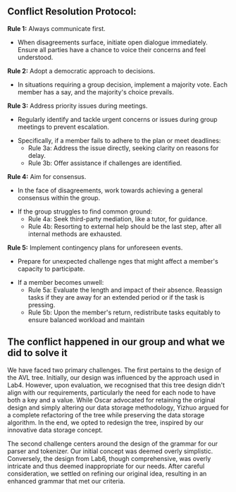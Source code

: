 ## Conflict Resolution Protocol:

**Rule 1:** Always communicate first.

- When disagreements surface, initiate open dialogue immediately. Ensure all parties have a chance to voice their concerns and feel understood.

**Rule 2:** Adopt a democratic approach to decisions.

- In situations requiring a group decision, implement a majority vote. Each member has a say, and the majority's choice prevails.

**Rule 3:** Address priority issues during meetings.

- Regularly identify and tackle urgent concerns or issues during group meetings to prevent escalation.

* Specifically, if a member fails to adhere to the plan or meet deadlines:
  - Rule 3a: Address the issue directly, seeking clarity on reasons for delay.
  - Rule 3b: Offer assistance if challenges are identified.

**Rule 4:** Aim for consensus.

- In the face of disagreements, work towards achieving a general consensus within the group.

* If the group struggles to find common ground:
  - Rule 4a: Seek third-party mediation, like a tutor, for guidance.
  - Rule 4b: Resorting to external help should be the last step, after all internal methods are exhausted.

**Rule 5:** Implement contingency plans for unforeseen events.

- Prepare for unexpected challenge
nges that might affect a member's capacity to participate.

* If a member becomes unwell:
  - Rule 5a: Evaluate the length and impact of their absence. Reassign tasks if they are away for an extended period or if the task is pressing.
  - Rule 5b: Upon the member's return, redistribute tasks equitably to ensure balanced workload and maintain



## The conflict happened in our group and what we did to solve it

We have faced two primary challenges. The first pertains to the design of the AVL tree. Initially, our design was influenced by the approach used in Lab4. However, upon evaluation, we recognised that this tree design didn't align with our requirements, particularly the need for each node to have both a key and a value. While Oscar advocated for retaining the original design and simply altering our data storage methodology, Yizhuo argued for a complete refactoring of the tree while preserving the data storage algorithm. In the end, we opted to redesign the tree, inspired by our innovative data storage concept.

The second challenge centers around the design of the grammar for our parser and tokenizer. Our initial concept was deemed overly simplistic. Conversely, the design from Lab6, though comprehensive, was overly intricate and thus deemed inappropriate for our needs. After careful consideration, we settled on refining our original idea, resulting in an enhanced grammar that met our criteria.

